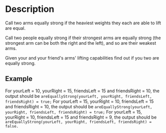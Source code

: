 # Description

Call two arms equally strong if the heaviest weights they each are able to lift are equal.

Call two people equally strong if their strongest arms are equally strong (the strongest arm can be both the right and the left), and so are their weakest arms.

Given your and your friend's arms' lifting capabilities find out if you two are equally strong.

## Example

For yourLeft = 10, yourRight = 15, friendsLeft = 15 and friendsRight = 10, the output should be
`areEquallyStrong(yourLeft, yourRight, friendsLeft, friendsRight) = true;`
For yourLeft = 15, yourRight = 10, friendsLeft = 15 and friendsRight = 10, the output should be
`areEquallyStrong(yourLeft, yourRight, friendsLeft, friendsRight) = true;`
For yourLeft = 15, yourRight = 10, friendsLeft = 15 and friendsRight = 9, the output should be
`areEquallyStrong(yourLeft, yourRight, friendsLeft, friendsRight) = false.`

